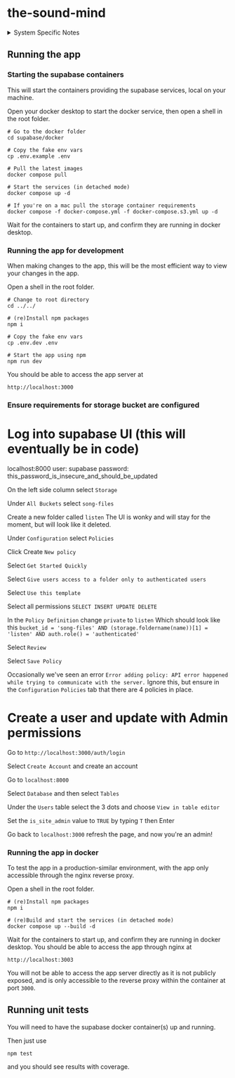 # the-sound-mind

<details>
  <summary>System Specific Notes</summary>

  <details>
    <summary>Colima on MacOS</summary>
    - In order to avoid running Docker Desktop we've used Colima.  It can be installed with [Homebrew](https://brew.sh/).
    
    <code>
    brew install docker-compose
    </code>

    - The colima VM needs to be started with

    ```colima start virtio --mount-type=virtiofs```

    - Something similar to this
    
    ```{
            "currentContext": "colima-virtio",
            "cliPluginsExtraDirs": [
                    "/opt/homebrew/lib/docker/cli-plugins"
            ]
    ]```
    
    may need to be added to your Docker config.  This allows Docker to find the docker-compose plugin which will allow commands like

    ```docker compose up  # without the dash (Docker executing compose as a plugin)```

    as opposed to commands like

    ```docker-compose up  # with the dash (directly running the docker-compose binary)```

    We've found this to be nessesary, as bringing up the containers with docker-compose instead of docker compose will result in connectivity issues between containers.

    The following may need to be added to your `~/.docker/config.json` in order to avoid permissions issues with certain volumes.
  </details>

  <details>
  <summary>Docker Engine on Linux</summary>
  We recommend installing Docker with the instructions at 
  [Install Docker Engine](https://docs.docker.com/engine/install/)
  </details>

</details>

## Running the app

### Starting the supabase containers

This will start the containers providing the supabase services, local on your machine.

Open your docker desktop to start the docker service, then open a shell in the root folder.

```shell
# Go to the docker folder
cd supabase/docker

# Copy the fake env vars
cp .env.example .env

# Pull the latest images
docker compose pull

# Start the services (in detached mode)
docker compose up -d

# If you're on a mac pull the storage container requirements
docker compose -f docker-compose.yml -f docker-compose.s3.yml up -d
```

Wait for the containers to start up, and confirm they are running in docker desktop.

### Running the app for development

When making changes to the app, this will be the most efficient way to view your changes in the app. 

Open a shell in the root folder.

```shell
# Change to root directory
cd ../../

# (re)Install npm packages
npm i

# Copy the fake env vars
cp .env.dev .env

# Start the app using npm
npm run dev
```

You should be able to access the app server at

`http://localhost:3000`

### Ensure requirements for storage bucket are configured

# Log into supabase UI (this will eventually be in code)
localhost:8000
user: supabase
password: this_password_is_insecure_and_should_be_updated

On the left side column select `Storage`

Under `All Buckets` select `song-files`

Create a new folder called `listen`
The UI is wonky and will stay for the moment, but will look like it deleted.

Under `Configuration` select `Policies`

Click Create `New policy`

Select `Get Started Quickly`

Select `Give users access to a folder only to authenticated users`

Select `Use this template`

Select all permissions `SELECT INSERT UPDATE DELETE`

In the `Policy Definition` change `private` to `listen`
Which should look like this
```bucket_id = 'song-files' AND (storage.foldername(name))[1] = 'listen' AND auth.role() = 'authenticated'```

Select `Review`

Select `Save Policy`

Occasionally we've seen an error
`Error adding policy: API error happened while trying to communicate with the server.`
Ignore this, but ensure in the `Configuration` `Policies` tab that there are 4 policies in place.

# Create a user and update with Admin permissions
Go to `http://localhost:3000/auth/login`

Select `Create Account` and create an account

Go to `localhost:8000`

Select `Database` and then select `Tables`

Under the `Users` table select the 3 dots and choose `View in table editor`

Set the `is_site_admin` value to `TRUE` by typing `T` then Enter

Go back to `localhost:3000` refresh the page, and now you're an admin!

### Running the app in docker

To test the app in a production-similar environment, with the app only accessible through the nginx reverse proxy.

Open a shell in the root folder.

```shell
# (re)Install npm packages
npm i

# (re)Build and start the services (in detached mode)
docker compose up --build -d
```

Wait for the containers to start up, and confirm they are running in docker desktop. You should be able to access the app through nginx at 

`http://localhost:3003`

You will not be able to access the app server directly as it is not publicly exposed, and is only accessible to the reverse proxy within the container at port `3000`.

## Running unit tests

You will need to have the supabase docker container(s) up and running.

Then just use

`npm test`

and you should see results with coverage.
